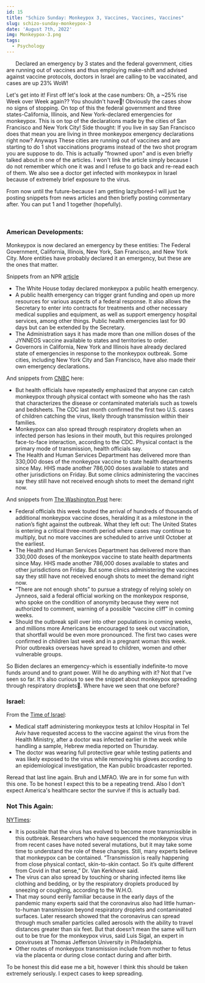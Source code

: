 ```yaml
---
id: 15
title: "Schizo Sunday: Monkeypox 3, Vaccines, Vaccines, Vaccines"
slug: schizo-sunday-monkeypox-3
date: 'August 7th, 2022'
img: Monkeypox-3.png
tags:
  - Psychology
---
```

<!-- cases: https://ourworldindata.org/monkeypox Cases up 23% week over week: 28,735/23,256-->

<p>&nbsp;&nbsp;&nbsp;&nbsp;&nbsp;&nbsp;Declared an emergency by 3 states and the federal government, cities are running out of vaccines and thus employing make-shift and advised against vaccine protocols, doctors in Israel are calling to be vaccinated, and cases are up 23% WoW!</p>

<!--more-->

Let's get into it! First off let's look at the case numbers: Oh, a ~25% rise Week over Week again?? You shouldn't have🥰! Obviously the cases show no signs of stopping. On top of this the federal government and three states-California, Illinois, and New York-declared emergencies for monkeypox. This is on top of the declarations made by the cities of San Francisco and New York City! Side thought: If you live in say San Francisco does that mean you are living in three monkeypox emergency declarations right now? Anyways These cities are running out of vaccines and are starting to do 1 shot vaccinations programs instead of the two shot program you are suppose to do. This is actually "frowned upon" and is even briefly talked about in one of the articles. I won't link the article simply because I do not remember which one it was and I refuse to go back and re-read each of them. We also see a doctor get infected with monkeypox in Israel because of extremely brief exposure to the virus. 

From now until the future-because I am getting lazy/bored-I will just be posting snippets from news articles and then briefly posting commentary after. You can put 1 and 1 together (hopefully).

<br>

### American Developments:

Monkeypox is now declared an emergency by these entities: The Federal Government, California, Illinois, New York, San Francisco, and New York City. More entities have probably declared it an emergency, but these are the ones that matter. 

Snippets from an NPR [article](https://www.npr.org/sections/health-shots/2022/08/04/1115676160/white-house-declares-monkeypox-a-public-health-emergency)

- The White House today declared monkeypox a public health emergency.
- A public health emergency can trigger grant funding and open up more resources for various aspects of a federal response. It also allows the Secretary to enter into contracts for treatments and other necessary medical supplies and equipment, as well as support emergency hospital services, among other things. Public health emergencies last for 90 days but can be extended by the Secretary.
- The Administration says it has made more than one million doses of the JYNNEOS vaccine available to states and territories to order.
- Governors in California, New York and Illinois have already declared state of emergencies in response to the monkeypox outbreak. Some cities, including New York City and San Francisco, have also made their own emergency declarations.

And snippets from [CNBC](https://www.cnbc.com/2022/08/01/california-declares-a-state-of-emergency-over-monkeypox-outbreak.html) here: 

- But health officials have repeatedly emphasized that anyone can catch monkeypox through physical contact with someone who has the rash that characterizes the disease or contaminated materials such as towels and bedsheets. The CDC last month confirmed the first two U.S. cases of children catching the virus, likely through transmission within their families.
- Monkeypox can also spread through respiratory droplets when an infected person has lesions in their mouth, but this requires prolonged face-to-face interaction, according to the CDC. Physical contact is the primary mode of transmission, health officials say.
- The Health and Human Services Department has delivered more than 330,000 doses of the monkeypox vaccine to state health departments since May. HHS made another 786,000 doses available to states and other jurisdictions on Friday. But some clinics administering the vaccines say they still have not received enough shots to meet the demand right now.

And snippets from [The Washington Post](https://www.washingtonpost.com/health/2022/07/30/monkeypox-jynneos-vaccine-supply-united-states/) here:

- Federal officials this week touted the arrival of hundreds of thousands of additional monkeypox vaccine doses, heralding it as a milestone in the nation’s fight against the outbreak. What they left out: The United States is entering a critical three-month period where cases may continue to multiply, but no more vaccines are scheduled to arrive until October at the earliest.
- The Health and Human Services Department has delivered more than 330,000 doses of the monkeypox vaccine to state health departments since May. HHS made another 786,000 doses available to states and other jurisdictions on Friday. But some clinics administering the vaccines say they still have not received enough shots to meet the demand right now.
- “There are not enough shots” to pursue a strategy of relying solely on Jynneos, said a federal official working on the monkeypox response, who spoke on the condition of anonymity because they were not authorized to comment, warning of a possible “vaccine cliff” in coming weeks.
- Should the outbreak spill over into other populations in coming weeks, and millions more Americans be encouraged to seek out vaccination, that shortfall would be even more pronounced. The first two cases were confirmed in children last week and in a pregnant woman this week. Prior outbreaks overseas have spread to children, women and other vulnerable groups.

So Biden declares an emergency-which is essentially indefinite-to move funds around and to grant power. Will he do anything with it? Not that I've seen so far. It's also curious to see the snippet about monkeypox spreading through respiratory droplets👀. Where have we seen that one before? 

### Israel:

From the [Time of Israel](https://www.timesofisrael.com/medical-staff-call-to-be-vaccinated-against-monkeypox-after-doctor-infected/):

- Medical staff administering monkeypox tests at Ichilov Hospital in Tel Aviv have requested access to the vaccine against the virus from the Health Ministry, after a doctor was infected earlier in the week while handling a sample, Hebrew media reported on Thursday.
- The doctor was wearing full protective gear while testing patients and was likely exposed to the virus while removing his gloves according to an epidemiological investigation, the Kan public broadcaster reported.

Reread that last line again. Bruh and LMFAO. We are in for some fun with this one. To be honest I expect this to be a repeating trend. Also I don't expect America's healthcare sector the survive if this is actually bad.


### Not This Again:

[NYTimes](https://www.nytimes.com/article/monkeypox-virus-covid.html?name=styln-monkeypox&region=TOP_BANNER&block=storyline_menu_recirc&action=click&pgtype=Article&variant=show&is_new=false):

- It is possible that the virus has evolved to become more transmissible in this outbreak. Researchers who have sequenced the monkeypox virus from recent cases have noted several mutations, but it may take some time to understand the role of these changes. Still, many experts believe that monkeypox can be contained. “Transmission is really happening from close physical contact, skin-to-skin contact. So it’s quite different from Covid in that sense,” Dr. Van Kerkhove said.
- The virus can also spread by touching or sharing infected items like clothing and bedding, or by the respiratory droplets produced by sneezing or coughing, according to the W.H.O.
- That may sound eerily familiar because in the early days of the pandemic many experts said that the coronavirus also had little human-to-human transmission beyond respiratory droplets and contaminated surfaces. Later research showed that the coronavirus can spread through much smaller particles called aerosols with the ability to travel distances greater than six feet. But that doesn’t mean the same will turn out to be true for the monkeypox virus, said Luis Sigal, an expert in poxviruses at Thomas Jefferson University in Philadelphia.
- Other routes of monkeypox transmission include from mother to fetus via the placenta or during close contact during and after birth.

To be honest this did ease me a bit, however I think this should be taken extremely seriously. I expect cases to keep spreading.